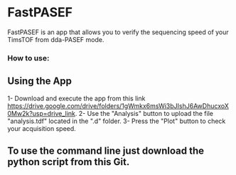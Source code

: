 # FastPASEF
FastPASEF is an app that allows you to verify the sequencing speed of your TimsTOF from dda-PASEF mode.

### How to use:
## Using the App
1- Download and execute the app from this link https://drive.google.com/drive/folders/1gWmkx6msWi3bJIshJ6AwDhucxoX0Mw2k?usp=drive_link.
2- Use the "Analysis" button to upload the file "analysis.tdf" located in the ".d" folder. 
3- Press the "Plot" button to check your acquisition speed. 

## To use the command line just download the python script from this Git.

